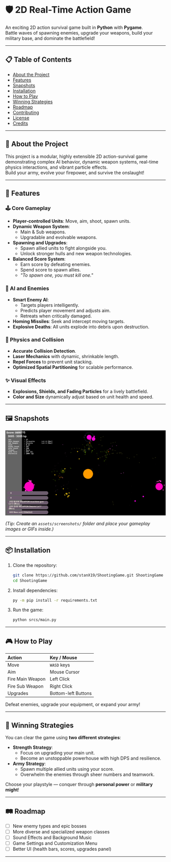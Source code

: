 # 🛡️ 2D Real-Time Action Game

An exciting 2D action survival game built in **Python** with **Pygame**.  
Battle waves of spawning enemies, upgrade your weapons, build your military base, and dominate the battlefield!

---

## 📋 Table of Contents

- [About the Project](#-about-the-project)
- [Features](#-features)
- [Snapshots](#-snapshots)
- [Installation](#-installation)
- [How to Play](#-how-to-play)
- [Winning Strategies](#-winning-strategies)
- [Roadmap](#-roadmap)
- [Contributing](#-contributing)
- [License](#-license)
- [Credits](#-credits)

---

## 🧩 About the Project

This project is a modular, highly extensible 2D action-survival game demonstrating complex AI behavior, dynamic weapon systems, real-time physics interactions, and vibrant particle effects.  
Build your army, evolve your firepower, and survive the onslaught!

---

## 🚀 Features

### 🕹️ Core Gameplay
- **Player-controlled Units**: Move, aim, shoot, spawn units.
- **Dynamic Weapon System**:
  - Main & Sub weapons.
  - Upgradable and evolvable weapons.
- **Spawning and Upgrades**:
  - Spawn allied units to fight alongside you.
  - Unlock stronger hulls and new weapon technologies.
- **Balanced Score System**:
  - Earn score by defeating enemies.
  - Spend score to spawn allies.
  - _"To spawn one, you must kill one."_

### 🤖 AI and Enemies
- **Smart Enemy AI**: 
  - Targets players intelligently.
  - Predicts player movement and adjusts aim.
  - Retreats when critically damaged.
- **Homing Missiles**: Seek and intercept moving targets.
- **Explosive Deaths**: All units explode into debris upon destruction.

### 🧠 Physics and Collision
- **Accurate Collision Detection**.
- **Laser Mechanics** with dynamic, shrinkable length.
- **Repel Forces** to prevent unit stacking.
- **Optimized Spatial Partitioning** for scalable performance.

### ✨ Visual Effects
- **Explosions, Shields, and Fading Particles** for a lively battlefield.
- **Color and Size** dynamically adjust based on unit health and speed.

---

## 🖼️ Snapshots

![Spam Shooting](snapshots/img_2.png)

*(Tip: Create an `assets/screenshots/` folder and place your gameplay images or GIFs inside.)*

---

## 📦 Installation

1. Clone the repository:
   ```bash
   git clone https://github.com/stanX19/ShootingGame.git ShootingGame
   cd ShootingGame
   ```

2. Install dependencies:
   ```bash
   py -m pip install -r requirements.txt
   ```

3. Run the game:
   ```bash
   python srcs/main.py
   ```

---

## 🎮 How to Play

| Action           | Key / Mouse         |
|:-----------------|:--------------------|
| Move             | `WASD` keys         |
| Aim              | Mouse Cursor        |
| Fire Main Weapon | Left Click          |
| Fire Sub Weapon  | Right Click         |
| Upgrades         | Bottom-left Buttons |

Defeat enemies, upgrade your equipment, or expand your army!

---

## 🧠 Winning Strategies

You can clear the game using **two different strategies**:
- **Strength Strategy**: 
  - Focus on upgrading your main unit.
  - Become an unstoppable powerhouse with high DPS and resilience.
- **Army Strategy**: 
  - Spawn multiple allied units using your score.
  - Overwhelm the enemies through sheer numbers and teamwork.

Choose your playstyle — conquer through **personal power** or **military might**!

---

## 🛤️ Roadmap

- [ ] New enemy types and epic bosses
- [ ] More diverse and specialized weapon classes
- [ ] Sound Effects and Background Music
- [ ] Game Settings and Customization Menu
- [ ] Better UI (health bars, scores, upgrades panel)

---
